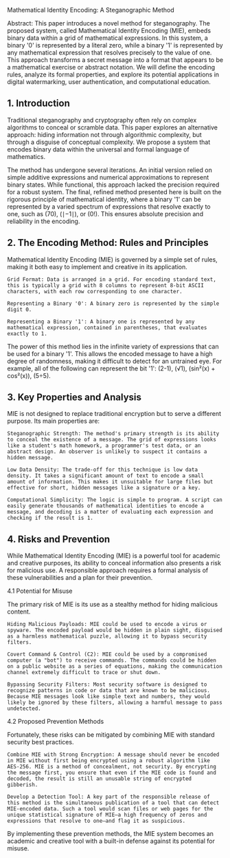 Mathematical Identity Encoding: A Steganographic Method

Abstract: This paper introduces a novel method for steganography. The proposed system, called Mathematical Identity Encoding (MIE), embeds binary data within a grid of mathematical expressions. In this system, a binary '0' is represented by a literal zero, while a binary '1' is represented by any mathematical expression that resolves precisely to the value of one. This approach transforms a secret message into a format that appears to be a mathematical exercise or abstract notation. We will define the encoding rules, analyze its formal properties, and explore its potential applications in digital watermarking, user authentication, and computational education.

## 1. Introduction

Traditional steganography and cryptography often rely on complex algorithms to conceal or scramble data. This paper explores an alternative approach: hiding information not through algorithmic complexity, but through a disguise of conceptual complexity. We propose a system that encodes binary data within the universal and formal language of mathematics.

The method has undergone several iterations. An initial version relied on simple additive expressions and numerical approximations to represent binary states. While functional, this approach lacked the precision required for a robust system. The final, refined method presented here is built on the rigorous principle of mathematical identity, where a binary '1' can be represented by a varied spectrum of expressions that resolve exactly to one, such as (70), (∣−1∣), or (0!). This ensures absolute precision and reliability in the encoding.

## 2. The Encoding Method: Rules and Principles

Mathematical Identity Encoding (MIE) is governed by a simple set of rules, making it both easy to implement and creative in its application.

    Grid Format: Data is arranged in a grid. For encoding standard text, this is typically a grid with 8 columns to represent 8-bit ASCII characters, with each row corresponding to one character.

    Representing a Binary '0': A binary zero is represented by the simple digit 0.

    Representing a Binary '1': A binary one is represented by any mathematical expression, contained in parentheses, that evaluates exactly to 1.

The power of this method lies in the infinite variety of expressions that can be used for a binary '1'. This allows the encoded message to have a high degree of randomness, making it difficult to detect for an untrained eye. For example, all of the following can represent the bit '1': (2-1), (√1), (sin²(x) + cos²(x)), (5÷5).

## 3. Key Properties and Analysis

MIE is not designed to replace traditional encryption but to serve a different purpose. Its main properties are:

    Steganographic Strength: The method's primary strength is its ability to conceal the existence of a message. The grid of expressions looks like a student's math homework, a programmer's test data, or an abstract design. An observer is unlikely to suspect it contains a hidden message.

    Low Data Density: The trade-off for this technique is low data density. It takes a significant amount of text to encode a small amount of information. This makes it unsuitable for large files but effective for short, hidden messages like a signature or a key.

    Computational Simplicity: The logic is simple to program. A script can easily generate thousands of mathematical identities to encode a message, and decoding is a matter of evaluating each expression and checking if the result is 1.

## 4. Risks and Prevention

While Mathematical Identity Encoding (MIE) is a powerful tool for academic and creative purposes, its ability to conceal information also presents a risk for malicious use. A responsible approach requires a formal analysis of these vulnerabilities and a plan for their prevention.

4.1 Potential for Misuse

The primary risk of MIE is its use as a stealthy method for hiding malicious content.

    Hiding Malicious Payloads: MIE could be used to encode a virus or spyware. The encoded payload would be hidden in plain sight, disguised as a harmless mathematical puzzle, allowing it to bypass security filters.

    Covert Command & Control (C2): MIE could be used by a compromised computer (a "bot") to receive commands. The commands could be hidden on a public website as a series of equations, making the communication channel extremely difficult to trace or shut down.

    Bypassing Security Filters: Most security software is designed to recognize patterns in code or data that are known to be malicious. Because MIE messages look like simple text and numbers, they would likely be ignored by these filters, allowing a harmful message to pass undetected.

4.2 Proposed Prevention Methods

Fortunately, these risks can be mitigated by combining MIE with standard security best practices.

    Combine MIE with Strong Encryption: A message should never be encoded in MIE without first being encrypted using a robust algorithm like AES-256. MIE is a method of concealment, not security. By encrypting the message first, you ensure that even if the MIE code is found and decoded, the result is still an unusable string of encrypted gibberish.

    Develop a Detection Tool: A key part of the responsible release of this method is the simultaneous publication of a tool that can detect MIE-encoded data. Such a tool would scan files or web pages for the unique statistical signature of MIE—a high frequency of zeros and expressions that resolve to one—and flag it as suspicious.

By implementing these prevention methods, the MIE system becomes an academic and creative tool with a built-in defense against its potential for misuse.
